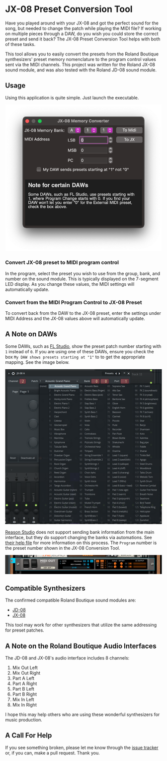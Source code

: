 # JX-08 Preset Conversion Tool
Have you played around with your JX-08 and got the perfect sound for the song, but needed to change the patch while
playing the MIDI file? If working on multiple pieces through a DAW, do you wish you could store the correct preset and
send it back? The JX-08 Preset Conversion Tool helps with both of these tasks.

This tool allows you to easily convert the presets from the Roland Boutique synthesizers' preset memory nomenclature to
the program control values sent via the MIDI channels. This project was written for the Roland JX-08 sound module, and
was also tested with the Roland JD-08 sound module.

## Usage
Using this application is quite simple. Just launch the executable.

![Screenshot of the application window](img/main-window.png)

### Convert JX-08 preset to MIDI program control
In the program, select the preset you wish to use from the group, bank, and number on the sound module. This is
typically displayed on the 7-segment LED display. As you change these values, the MIDI settings will automatically
update.

### Convert from the MIDI Program Control to JX-08 Preset
To convert back from the DAW to the JX-08 preset, enter the settings under MIDI Address and the JX-08 values above will
automatically update.

## A Note on DAWs
Some DAWs, such as [FL Studio](https://www.image-line.com/fl-studio/), show the preset patch number starting with `1`
instead of `0`. If you are using one of these DAWs, ensure you check the box `My DAW shows presets starting at "1"` to
to get the appropriate mapping. See the image below.

![FL Studio presets](img/fl-studio-midi-preset-list.png)

[Reason Studio](https://www.reasonstudios.com/en/reason) does not support sending bank information from the main
interface, but they do support changing the banks via automations. See [their help file](https://docs.propellerheads.se/reason12/wwhelp/wwhimpl/common/html/wwhelp.htm#context=EngOpManProjectPro&file=ExternalMIDIInstrument.45.2.html)
for more information on this process. The `Program` number is the preset number shown in the JX-08 Conversion Tool.

![Reason Studio MIDI device in rack](img/reason-midi-out.png)

## Compatible Synthesizers
The confirmed compatible Roland Boutique sound modules are:
* [JD-08](https://www.roland.com/us/products/jd-08/)
* [JX-08](https://www.roland.com/us/products/jx-08/)

This tool may work for other synthesizers that utilize the same addressing for preset patches.

## A Note on the Roland Boutique Audio Interfaces
The JD-08 and JX-08's audio interface includes 8 channels:

1. Mix Out Left
2. Mix Out Right
3. Part A Left
4. Part A Right
5. Part B Left
6. Part B Right
7. Mix In Left
8. Mix In Right

I hope this may help others who are using these wonderful synthesizers for music production.

## A Call For Help
If you see something broken, please let me know through the [issue tracker](issues)
or, if you can, make a pull request. Thank you.
